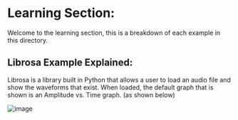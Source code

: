 # Learning Section:
Welcome to the learning section, this is a breakdown of each example in this directory.

## Librosa Example Explained:

Librosa is a library built in Python that allows a user to load an audio file and show the waveforms that exist. When loaded, the default graph that is shown is an Amplitude vs. Time graph. (as shown below)

![image](https://github.com/user-attachments/assets/f61d61d9-543d-48d5-9566-85dcfa183552)
